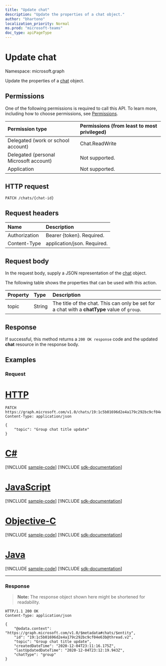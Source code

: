 ```yaml
---
title: "Update chat"
description: "Update the properties of a chat object."
author: "bhartono"
localization_priority: Normal
ms.prod: "microsoft-teams"
doc_type: apiPageType
---
```


# Update chat
Namespace: microsoft.graph

Update the properties of a [chat](../resources/chat.md) object.

## Permissions
One of the following permissions is required to call this API. To learn more, including how to choose permissions, see [Permissions](/graph/permissions-reference).

|Permission type|Permissions (from least to most privileged)|
|:---|:---|
|Delegated (work or school account)|Chat.ReadWrite|
|Delegated (personal Microsoft account) | Not supported. |
|Application | Not supported. |

## HTTP request

<!-- {
  "blockType": "ignored"
}
-->
``` http
PATCH /chats/{chat-id}
```

## Request headers
|Name|Description|
|:---|:---|
|Authorization|Bearer {token}. Required.|
|Content-Type|application/json. Required.|

## Request body
In the request body, supply a JSON representation of the [chat](../resources/chat.md) object.

The following table shows the properties that can be used with this action.

|Property|Type|Description|
|:---|:---|:---|
|topic|String|The title of the chat. This can only be set for a chat with a **chatType** value of `group`.|


## Response

If successful, this method returns a `200 OK response` code and the updated **chat** resource in the response body.

## Examples

### Request


# [HTTP](#tab/http)
<!-- {
  "blockType": "request",
  "name": "update_chat"
}
-->
``` http
PATCH https://graph.microsoft.com/v1.0/chats/19:1c5b01696d2e4a179c292bc9cf04e63b@thread.v2
Content-Type: application/json

{
    "topic": "Group chat title update"
}
```
# [C#](#tab/csharp)
[!INCLUDE [sample-code](../includes/snippets/csharp/update-chat-csharp-snippets.md)]
[!INCLUDE [sdk-documentation](../includes/snippets/snippets-sdk-documentation-link.md)]

# [JavaScript](#tab/javascript)
[!INCLUDE [sample-code](../includes/snippets/javascript/update-chat-javascript-snippets.md)]
[!INCLUDE [sdk-documentation](../includes/snippets/snippets-sdk-documentation-link.md)]

# [Objective-C](#tab/objc)
[!INCLUDE [sample-code](../includes/snippets/objc/update-chat-objc-snippets.md)]
[!INCLUDE [sdk-documentation](../includes/snippets/snippets-sdk-documentation-link.md)]

# [Java](#tab/java)
[!INCLUDE [sample-code](../includes/snippets/java/update-chat-java-snippets.md)]
[!INCLUDE [sdk-documentation](../includes/snippets/snippets-sdk-documentation-link.md)]

---



### Response
>**Note:** The response object shown here might be shortened for readability.
<!-- {
  "blockType": "response",
  "truncated": true,
  "@odata.type": "microsoft.graph.chat"
}
-->
``` http
HTTP/1.1 200 OK
Content-Type: application/json

{
    "@odata.context": "https://graph.microsoft.com/v1.0/$metadata#chats/$entity",
    "id": "19:1c5b01696d2e4a179c292bc9cf04e63b@thread.v2",
    "topic": "Group chat title update",
    "createdDateTime": "2020-12-04T23:11:16.175Z",
    "lastUpdatedDateTime": "2020-12-04T23:12:19.943Z",
    "chatType": "group"
}
```

